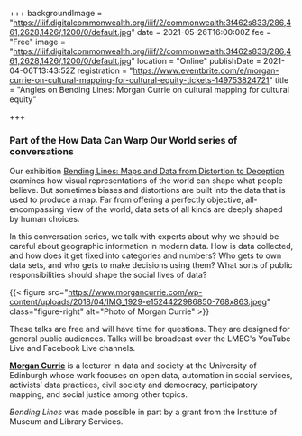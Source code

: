 +++
backgroundImage = "https://iiif.digitalcommonwealth.org/iiif/2/commonwealth:3f462s833/286,461,2628,1426/,1200/0/default.jpg"
date = 2021-05-26T16:00:00Z
fee = "Free"
image = "https://iiif.digitalcommonwealth.org/iiif/2/commonwealth:3f462s833/286,461,2628,1426/,1200/0/default.jpg"
location = "Online"
publishDate = 2021-04-06T13:43:52Z
registration = "https://www.eventbrite.com/e/morgan-currie-on-cultural-mapping-for-cultural-equity-tickets-149753824721"
title = "Angles on Bending Lines: Morgan Currie on cultural mapping for cultural equity"

+++
### Part of the How Data Can Warp Our World series of conversations

Our exhibition [Bending Lines: Maps and Data from Distortion to Deception](https://www.leventhalmap.org/digital-exhibitions/bending-lines/) examines how visual representations of the world can shape what people believe. But sometimes biases and distortions are built into the data that is used to produce a map. Far from offering a perfectly objective, all-encompassing view of the world, data sets of all kinds are deeply shaped by human choices.

In this conversation series, we talk with experts about why we should be careful about geographic information in modern data. How is data collected, and how does it get fixed into categories and numbers? Who gets to own data sets, and who gets to make decisions using them? What sorts of public responsibilities should shape the social lives of data?

{{< figure src="https://www.morgancurrie.com/wp-content/uploads/2018/04/IMG_1929-e1524422986850-768x863.jpeg" class="figure-right" alt="Photo of Morgan Currie" >}}

These talks are free and will have time for questions. They are designed for general public audiences. Talks will be broadcast over the LMEC's YouTube Live and Facebook Live channels.

[**Morgan Currie**](https://www.morgancurrie.com) is a lecturer in data and society at the University of Edinburgh whose work focuses on open data, automation in social services, activists’ data practices, civil society and democracy, participatory mapping, and social justice among other topics.

_Bending Lines_ was made possible in part by a grant from the Institute of Museum and Library Services.